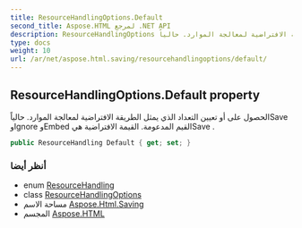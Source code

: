 ```yaml
---
title: ResourceHandlingOptions.Default
second_title: Aspose.HTML لمرجع .NET API
description: ResourceHandlingOptions ملكية. الحصول على أو تعيين التعداد الذي يمثل الطريقة الافتراضية لمعالجة الموارد. حالياًSave وIgnore وEmbed القيم المدعومة. القيمة الافتراضية هيSave .
type: docs
weight: 10
url: /ar/net/aspose.html.saving/resourcehandlingoptions/default/
---
```

## ResourceHandlingOptions.Default property

الحصول على أو تعيين التعداد الذي يمثل الطريقة الافتراضية لمعالجة الموارد. حالياًSave وIgnore وEmbed القيم المدعومة. القيمة الافتراضية هيSave .

```csharp
public ResourceHandling Default { get; set; }
```

### أنظر أيضا

* enum [ResourceHandling](../../resourcehandling/)
* class [ResourceHandlingOptions](../)
* مساحة الاسم [Aspose.Html.Saving](../../resourcehandlingoptions/)
* المجسم [Aspose.HTML](../../../)


